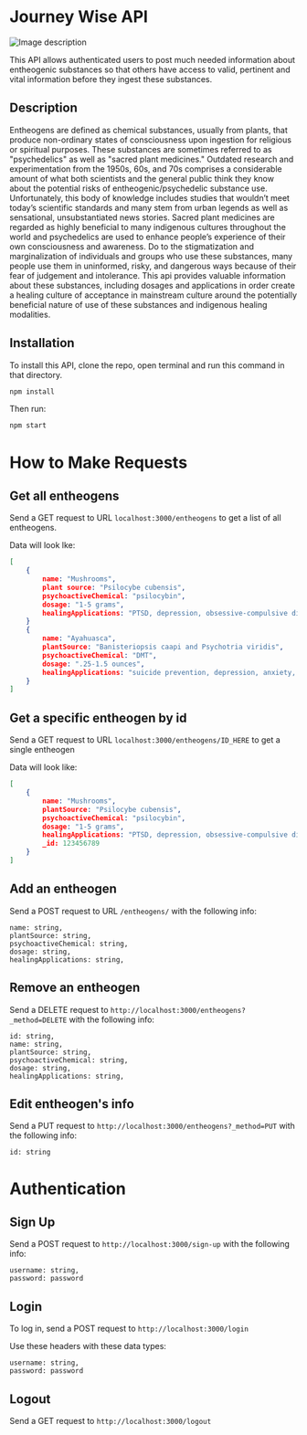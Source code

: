 # Journey Wise API
![Image description](https://images.unsplash.com/photo-1528518290605-1fcc8dcca204?ixlib=rb-1.2.1&ixid=eyJhcHBfaWQiOjEyMDd9&auto=format&fit=crop&w=900&q=60)

This API allows authenticated users to post much needed information about entheogenic substances so that others have access to valid, pertinent and vital information before they ingest these substances.

## Description

Entheogens are defined as chemical substances, usually from plants, that produce non-ordinary states of consciousness upon ingestion for religious or spiritual purposes. These substances are sometimes referred to as "psychedelics" as well as "sacred plant medicines." Outdated research and experimentation from the 1950s, 60s, and 70s comprises a considerable amount of what both scientists and the general public think they know about the potential risks of entheogenic/psychedelic  substance use. Unfortunately, this body of knowledge includes studies that wouldn’t meet today’s scientific standards and many stem from urban legends as well as sensational, unsubstantiated news stories. Sacred plant medicines are regarded as highly beneficial to many indigenous cultures throughout the world and psychedelics are used to enhance people’s experience of their own consciousness and awareness. Do to the stigmatization and marginalization of individuals and groups who use these substances, many people use them in uninformed, risky, and dangerous ways because of their fear of judgement and intolerance. This api provides valuable information about these substances, including dosages and applications in order create a healing culture of acceptance in mainstream culture around the potentially beneficial nature of use of these substances and indigenous healing modalities.


## Installation

To install this API, clone the repo, open terminal and run this command in that directory.

```bash
npm install
```

Then run:

```bash
npm start
```

# How to Make Requests

## Get all entheogens

Send a GET request to URL `localhost:3000/entheogens` to get a list of all entheogens.

Data will look lke:
```json
[
    {
        name: "Mushrooms",
        plant source: "Psilocybe cubensis",
        psychoactiveChemical: "psilocybin",
        dosage: "1-5 grams",
        healingApplications: "PTSD, depression, obsessive-compulsive disorder, quitting smoking, drug and alcohol addiction, cluster headaches, and cancer-related or other end-of-life psychological distress"
    }
    {
        name: "Ayahuasca",
        plantSource: "Banisteriopsis caapi and Psychotria viridis",
        psychoactiveChemical: "DMT",
        dosage: ".25-1.5 ounces",
        healingApplications: "suicide prevention, depression, anxiety, panic and symptoms related to trauma, drug and alcohol addiction treatment"
    }
]
```

## Get a specific entheogen by id

Send a GET request to URL `localhost:3000/entheogens/ID_HERE` to get a single entheogen

Data will look like:
```json
[
    {
        name: "Mushrooms",
        plantSource: "Psilocybe cubensis",
        psychoactiveChemical: "psilocybin",
        dosage: "1-5 grams",
        healingApplications: "PTSD, depression, obsessive-compulsive disorder, quitting smoking, drug and alcohol addiction, cluster headaches, and cancer-related or other end-of-life psychological distress"
        _id: 123456789
    }
]
```

## Add an entheogen

Send a POST request to URL `/entheogens/` with the following info:

```
name: string,
plantSource: string,
psychoactiveChemical: string,
dosage: string,
healingApplications: string,
```

## Remove an entheogen

Send a DELETE request to `http://localhost:3000/entheogens?_method=DELETE` with the following info:

```
id: string,
name: string,
plantSource: string,
psychoactiveChemical: string,
dosage: string,
healingApplications: string,
```

## Edit entheogen's info

Send a PUT request to `http://localhost:3000/entheogens?_method=PUT` with the following info:
```
id: string
```

# Authentication

## Sign Up

Send a POST request to `http://localhost:3000/sign-up` with the following info:
```
username: string,
password: password
```

## Login

To log in, send a POST request to `http://localhost:3000/login`

Use these headers with these data types:
```
username: string,
password: password
```

## Logout

Send a GET request to `http://localhost:3000/logout`